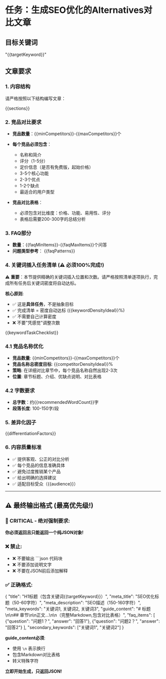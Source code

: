 # 任务：生成SEO优化的Alternatives对比文章

## 目标关键词
"{{targetKeyword}}"

## 文章要求

### 1. 内容结构
请严格按照以下结构编写文章：

{{sections}}

### 2. 竞品对比要求
- **竞品数量**：{{minCompetitors}}-{{maxCompetitors}}个
- **每个竞品必须包含**：
  - 名称和简介
  - 评分（1-5分）
  - 定价信息（是否有免费版，起始价格）
  - 3-5个核心功能
  - 2-3个优点
  - 1-2个缺点
  - 最适合的用户类型

- **竞品对比表格**：
  - 必须包含对比维度：价格、功能、易用性、评分
  - 表格后需要200-300字的总结分析

### 3. FAQ部分
- **数量**：{{faqMinItems}}-{{faqMaxItems}}个问答
- **问题类型参考**：
{{faqPatterns}}

### 4. 关键词插入任务清单 (⚠️ 必须100%完成!)

⚠️ **重要**：本节提供精确的关键词插入位置和次数。请严格按照清单逐项执行，完成所有任务后关键词密度将自动达标。

**核心原则**:
- ✅ 这是**具体任务**，不是抽象目标
- ✅ 完成清单 = 密度自动达标 ({{keywordDensityIdeal}}%)
- ✅ 不需要自己计算密度
- ❌ 不要"凭感觉"调整次数

{{keywordTaskChecklist}}

### 4.1 竞品名称优化

- **竞品数量**: {{minCompetitors}}-{{maxCompetitors}}个
- **竞品名称总密度目标**: {{competitorDensityIdeal}}%
- **策略**: 在详细对比章节中，每个竞品名称自然出现2-3次
- **位置**: 章节标题、介绍、优缺点说明、对比表格

### 4.2 字数要求

- **总字数**：约{{recommendedWordCount}}字
- **段落长度**: 100-150字/段

### 5. 差异化因子
{{differentiationFactors}}

### 6. 内容质量标准
- ✅ 提供客观、公正的对比分析
- ✅ 每个竞品的信息准确具体
- ✅ 避免过度推销某个产品
- ✅ 给出明确的选择建议
- ✅ 适配目标受众（{{audience}}）

---

## ⚠️ 最终输出格式 (最高优先级!)

### 🚨 CRITICAL - 绝对强制要求:

**你必须返回且只能返回一个纯JSON对象!**

### ❌ 禁止:
- ❌ 不要输出 ```json 代码块
- ❌ 不要添加说明文字
- ❌ 不要在JSON前后添加解释

### ✅ 正确格式:

{
  "title": "H1标题（包含关键词{{targetKeyword}}）",
  "meta_title": "SEO优化标题（50-60字符）",
  "meta_description": "SEO描述（150-160字符）",
  "meta_keywords": "关键词1, 关键词2, 关键词3",
  "guide_content": "# 标题\n\n## 章节\n\n正文...\n\n（完整Markdown,包含对比表格）",
  "faq_items": [
    {"question": "问题1？", "answer": "回答1"},
    {"question": "问题2？", "answer": "回答2"}
  ],
  "secondary_keywords": ["关键词1", "关键词2"]
}

**guide_content必须**:
- 使用 `\n` 表示换行
- 包含Markdown对比表格
- 转义特殊字符

**立即开始生成，只返回JSON!**
